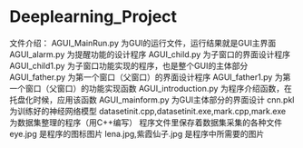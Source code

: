 # Deeplearning_Project
文件介绍：
AGUI_MainRun.py 为GUI的运行文件，运行结果就是GUI主界面
AGUI_alarm.py 为提醒功能的设计程序
AGUI_child.py 为子窗口的界面设计程序
AGUI_child1.py 为子窗口功能实现的程序，也是整个GUI的主体部分
AGUI_father.py 为第一个窗口（父窗口）的界面设计程序
AGUI_father1.py 为第一个窗口（父窗口）的功能实现函数
AGUI_introduction.py 为程序介绍函数，在托盘化时候，应用该函数
AGUI_mainform.py 为GUI主体部分的界面设计
cnn.pkl 为训练好的神经网络模型
datasetinit.cpp,datasetinit.exe,mark.cpp,mark.exe 为数据集整理的程序（用C++编写）
程序文件里保存着数据集采集的各种文件
eye.jpg 是程序的图标图片
lena.jpg,紫霞仙子.jpg 是程序中所需要的图片
